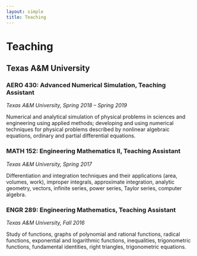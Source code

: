 ```yaml
---
layout: simple
title: Teaching
---
```


<style>
.hero-body .column {
	margin-bottom: 180px;
}

.hero-body .tagline {
	font-size: 18px;
	margin-top: 5px;
}
</style>

# Teaching

## Texas A&M University
<!--<a href="">My work is funded by the community.</a> -->

### AERO 430: Advanced Numerical Simulation, Teaching Assistant
_Texas A&M University, Spring 2018 – Spring 2019_

Numerical and analytical simulation of physical problems in sciences and engineering using applied
methods; developing and using numerical techniques for physical problems described by nonlinear
algebraic equations, ordinary and partial differential equations.

### MATH 152: Engineering Mathematics II, Teaching Assistant
_Texas A&M University, Spring 2017_

Differentiation and integration techniques and their applications (area, volumes, work), improper
integrals, approximate integration, analytic geometry, vectors, infinite series, power series, Taylor
series, computer algebra.

### ENGR 289: Engineering Mathematics, Teaching Assistant
_Texas A&M University, Fall 2016_

Study of functions, graphs of polynomial and rational functions, radical functions, exponential and
logarithmic functions, inequalities, trigonometric functions, fundamental identities, right triangles,
trigonometric equations.